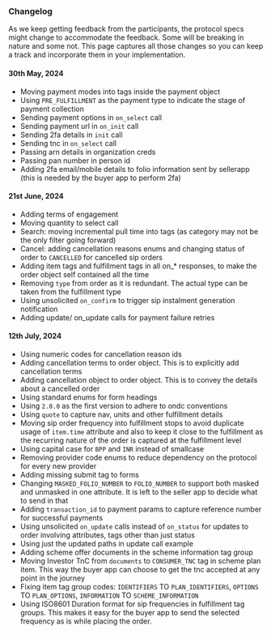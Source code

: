 ### Changelog

As we keep getting feedback from the participants, the protocol specs might change to accommodate the feedback. Some will be breaking in nature and some not. This page captures all those changes so you can keep a track and incorporate them in your implementation.

#### 30th May, 2024
- Moving payment modes into tags inside the payment object
- Using `PRE_FULFILLMENT` as the payment type to indicate the stage of payment collection
- Sending payment options in `on_select` call
- Sending payment url in `on_init` call
- Sending 2fa details in `init` call
- Sending tnc in `on_select` call
- Passing arn details in organization creds
- Passing pan number in person id
- Adding 2fa email/mobile details to folio information sent by sellerapp (this is needed by the buyer app to perform 2fa)

#### 21st June, 2024
- Adding terms of engagement
- Moving quantity to select call
- Search: moving incremental pull time into tags (as category may not be the only filter going forward)
- Cancel: adding cancellation reasons enums and changing status of order to `CANCELLED` for cancelled sip orders
- Adding item tags and fulfillment tags in all on_* responses, to make the order object self contained all the time
- Removing `type` from order as it is redundant. The actual type can be taken from the fulfillment type
- Using unsolicited `on_confirm` to trigger sip instalment generation notification
- Adding update/ on_update calls for payment failure retries

#### 12th July, 2024
- Using numeric codes for cancellation reason ids
- Adding cancellation terms to order object. This is to explicitly add cancellation terms
- Adding cancellation object to order object. This is to convey the details about a cancelled order
- Using standard enums for form headings
- Using `2.0.0` as the first version to adhere to ondc conventions
- Using `quote` to capture nav, units and other fulfillment details
- Moving sip order frequency into fulfillment stops to avoid duplicate usage of `item.time` attribute and also to keep it close to the fulfillment as the recurring nature of the order is captured at the fulfillment level
- Using capital case for `BPP` and `INR` instead of smallcase
- Removing provider code enums to reduce dependency on the protocol for every new provider
- Adding missing submit tag to forms
- Changing `MASKED_FOLIO_NUMBER` to `FOLIO_NUMBER` to support both masked and unmasked in one attribute. It is left to the seller app to decide what to send in that
- Adding `transaction_id` to payment params to capture reference number for successful payments
- Using unsolicited `on_update` calls instead of `on_status` for updates to order involving attributes, tags other than just status
- Using just the updated paths in update call example
- Adding scheme offer documents in the scheme information tag group
- Moving Investor TnC from `documents` to `CONSUMER_TNC` tag in scheme plan item. This way the buyer app can choose to get the tnc accepted at any point in the journey
- Fixing item tag group codes: `IDENTIFIERS` TO `PLAN_IDENTIFIERS`, `OPTIONS` TO `PLAN_OPTIONS`, `INFORMATION` TO `SCHEME_INFORMATION`
- Using ISO8601 Duration format for sip frequencies in fulfillment tag groups. This makes it easy for the buyer app to send the selected frequency as is while placing the order.